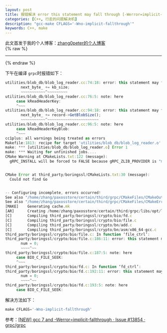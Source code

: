 ```yaml
---
layout: post
title: 报错解决 error this statement may fall through [-Werror=implicit-fallthrough=]
categories: [C++, 行走的问题解决机]
description: "gcc-make CFLAGS='-Wno-implicit-fallthrough'"
keywords: C++, make
---
```


此文首发于我的个人博客：[zhang0peter的个人博客](https://zhang0peter.com)         
{% raw %}
***          
{% endraw %}

下午在编译 `grpc`时报错如下：
```js
utilities/blob_db/blob_log_reader.cc:74:18: error: this statement may fall through [-Werror=implicit-fallthrough=]
       next_byte_ += kb_size;
       ~~~~~~~~~~~^~~~~~~~~~
utilities/blob_db/blob_log_reader.cc:76:5: note: here
     case kReadHeaderKey:
     ^~~~
utilities/blob_db/blob_log_reader.cc:94:18: error: this statement may fall through [-Werror=implicit-fallthrough=]
       next_byte_ += record->GetBlobSize();
       ~~~~~~~~~~~^~~~~~~~~~~~~~~~~~~~~~~~
utilities/blob_db/blob_log_reader.cc:96:5: note: here
     case kReadHeaderKeyBlob:
     ^~~~
cc1plus: all warnings being treated as errors
Makefile:1813: recipe for target 'utilities/blob_db/blob_log_reader.o' failed
make: *** [utilities/blob_db/blob_log_reader.o] Error 1
make: *** Waiting for unfinished jobs....
CMake Warning at CMakeLists.txt:122 (message):
  gRPC_INSTALL will be forced to FALSE because gRPC_ZLIB_PROVIDER is "module"


CMake Error at third_party/boringssl/CMakeLists.txt:30 (message):
  Could not find Go


-- Configuring incomplete, errors occurred!
See also "/home/zhang/paxosstore/certain/third/grpc/CMakeFiles/CMakeOutput.log".
See also "/home/zhang/paxosstore/certain/third/grpc/CMakeFiles/CMakeError.log".
[MAKE]    Generating cache.mk
[AR]      Creating /home/zhang/paxosstore/certain/third/grpc/libs/opt/libgpr.a
[C]       Compiling third_party/boringssl/crypto/bio/fd.c
[C]       Compiling third_party/boringssl/crypto/bio/file.c
[C]       Compiling third_party/boringssl/crypto/bn/add.c
[C]       Compiling third_party/boringssl/crypto/bn/asm/x86_64-gcc.c
third_party/boringssl/crypto/bio/file.c: In function ‘file_ctrl’:
third_party/boringssl/crypto/bio/file.c:186:11: error: this statement may fall through [-Werror=implicit-fallthrough=]
       num = 0;
       ~~~~^~~
third_party/boringssl/crypto/bio/file.c:187:5: note: here
     case BIO_C_FILE_SEEK:
     ^~~~
third_party/boringssl/crypto/bio/fd.c: In function ‘fd_ctrl’:
third_party/boringssl/crypto/bio/fd.c:192:11: error: this statement may fall through [-Werror=implicit-fallthrough=]
       num = 0;
       ~~~~^~~
third_party/boringssl/crypto/bio/fd.c:193:5: note: here
     case BIO_C_FILE_SEEK:

```

解决方法如下：
```js
make CFLAGS='-Wno-implicit-fallthrough'
```
参考：[[NEW] gcc 7 and -Werror=implicit-fallthrough · Issue #13854 · grpc/grpc](https://github.com/grpc/grpc/issues/13854)


